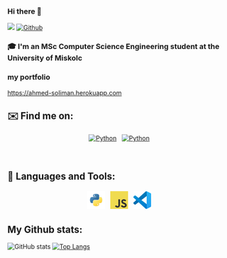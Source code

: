 ### Hi there 👋

![](https://komarev.com/ghpvc/?username=AhmedSoliman92&color=blue&style=plastic)
[![Github](https://img.shields.io/github/followers/AhmedSoliman92?label=Follow&style=plastic)](https://github.com/AhmedSoliman92)

### 🎓  I'm an MSc Computer Science Engineering student at the University of Miskolc

### my portfolio
https://ahmed-soliman.herokuapp.com



## ✉️ Find me on:


<p align="center">
 <a href="https://www.linkedin.com/in/ahmed-soliman-714437186/" target="_blank" rel="noopener noreferrer"> <img src="https://cdn.jsdelivr.net/npm/simple-icons@v3/icons/linkedin.svg" alt="Python" height="40" style="vertical-align:top; margin:4px"></a>
 <a href="mailto:ahmed.soli101@gmail.com"> <img src="https://cdn.jsdelivr.net/npm/simple-icons@v3/icons/gmail.svg" alt="Python" height="40" style="vertical-align:top; margin:4px"></a>
</p>

<br />

## 🧰 Languages and Tools:
<p align="center">
<img src="https://raw.githubusercontent.com/github/explore/80688e429a7d4ef2fca1e82350fe8e3517d3494d/topics/python/python.png" alt="Python" height="40" style="vertical-align:top; margin:4px">
<img src="https://raw.githubusercontent.com/github/explore/80688e429a7d4ef2fca1e82350fe8e3517d3494d/topics/javascript/javascript.png" alt="Javascript" height="40" style="vertical-align:top; margin:4px">
<img src="https://raw.githubusercontent.com/github/explore/80688e429a7d4ef2fca1e82350fe8e3517d3494d/topics/visual-studio-code/visual-studio-code.png" alt="VS Code" height="40" style="vertical-align:top; margin:4px">
</p>

## My Github stats:

![GitHub stats](https://github-readme-stats.vercel.app/api?username=AhmedSoliman92&show_icons=true&theme=tokyonight)
[![Top Langs](https://github-readme-stats.vercel.app/api/top-langs/?username=AhmedSoliman92)](https://github.com/anuraghazra/github-readme-stats)
<!--
**AhmedSoliman92/AhmedSoliman92** is a ✨ _special_ ✨ repository because its `README.md` (this file) appears on your GitHub profile.

Here are some ideas to get you started:

- 🔭 I’m currently working on ...
- 🌱 I’m currently learning ...
- 👯 I’m looking to collaborate on ...
- 🤔 I’m looking for help with ...
- 💬 Ask me about ...
- 📫 How to reach me: ...
- 😄 Pronouns: ...
- ⚡ Fun fact: ...
-->


